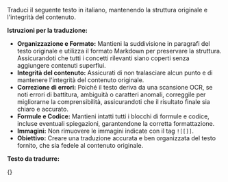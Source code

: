 Traduci il seguente testo in italiano, mantenendo la struttura originale e l'integrità del contenuto.

**Istruzioni per la traduzione:**

- **Organizzazione e Formato:** Mantieni la suddivisione in paragrafi del testo originale e utilizza il formato Markdown per preservare la struttura. Assicurandoti che tutti i concetti rilevanti siano coperti senza aggiungere contenuti superflui.
- **Integrità del contenuto:** Assicurati di non tralasciare alcun punto e di mantenere l'integrità del contenuto originale. 
- **Correzione di errori:** Poiché il testo deriva da una scansione OCR, se noti errori di battitura, ambiguità o caratteri anomali, correggile per migliorarne la comprensibilità, assicurandoti che il risultato finale sia chiaro e accurato. 
- **Formule e Codice:** Mantieni intatti tutti i blocchi di formule e codice, incluse eventuali spiegazioni, garantendone la corretta formattazione.
- **Immagini:** Non rimuovere le immagini indicate con il tag `![[]]`.
- **Obiettivo:** Creare una traduzione accurata e ben organizzata del testo fornito, che sia fedele al contenuto originale.

**Testo da tradurre:**

{}
